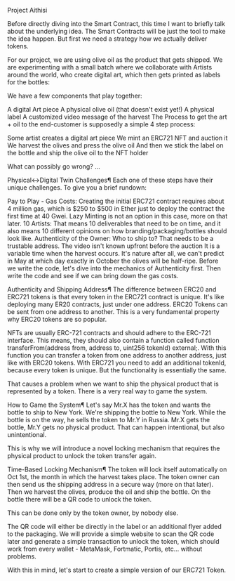 Project Aithisi

Before directly diving into the Smart Contract, this time I want to briefly talk about the underlying idea. The Smart Contracts will be just the tool to make the idea happen. But first we need a strategy how we actually deliver tokens.

For our project, we are using olive oil as the product that gets shipped. We are experimenting with a small batch where we collaborate with Artists around the world, who create digital art, which then gets printed as labels for the bottles:

We have a few components that play together:

A digital Art piece
A physical olive oil (that doesn't exist yet!)
A physical label
A customized video message of the harvest
The Process to get the art + oil to the end-customer is supposedly a simple 4 step process:

Some artist creates a digital art piece
We mint an ERC721 NFT and auction it
We harvest the olives and press the olive oil
And then we stick the label on the bottle and ship the olive oil to the NFT holder

What can possibly go wrong? ...

Physical<->Digital Twin Challenges¶
Each one of these steps have their unique challenges. To give you a brief rundown:

Pay to Play - Gas Costs: Creating the initial ERC721 contract requires about 4 million gas, which is $250 to $500 in Ether just to deploy the contract the first time at 40 Gwei. Lazy Minting is not an option in this case, more on that later.
10 Artists: That means 10 deliverables that need to be on time, and it also means 10 different opinions on how branding/packaging/bottles should look like.
Authenticity of the Owner: Who to ship to? That needs to be a trustable address.
The video isn't known upfront before the auction
It is a variable time when the harvest occurs. It's nature after all, we can't predict in May at which day exactly in October the olives will be half-ripe.
Before we write the code, let's dive into the mechanics of Authenticity first. Then write the code and see if we can bring down the gas costs.

Authenticity and Shipping Address¶
The difference between ERC20 and ERC721 tokens is that every token in the ERC721 contract is unique. It's like deploying many ER20 contracts, just under one address. ERC20 Tokens can be sent from one address to another. This is a very fundamental property why ERC20 tokens are so popular.

NFTs are usually ERC-721 contracts and should adhere to the ERC-721 interface. This means, they should also contain a function called function transferFrom(address from, address to, uint256 tokenId) external;. With this function you can transfer a token from one address to another address, just like with ERC20 tokens. With ERC721 you need to add an additional tokenId, because every token is unique. But the functionality is essentially the same.

That causes a problem when we want to ship the physical product that is represented by a token. There is a very real way to game the system.

How to Game the System¶
Let's say Mr.X has the token and wants the bottle to ship to New York. We're shipping the bottle to New York. While the bottle is on the way, he sells the token to Mr.Y in Russia. Mr.X gets the bottle, Mr.Y gets no physical product. That can happen intentional, but also unintentional.


This is why we will introduce a novel locking mechanism that requires the physical product to unlock the token transfer again.

Time-Based Locking Mechanism¶
The token will lock itself automatically on Oct 1st, the month in which the harvest takes place. The token owner can then send us the shipping address in a secure way (more on that later). Then we harvest the olives, produce the oil and ship the bottle. On the bottle there will be a QR code to unlock the token.

This can be done only by the token owner, by nobody else.


The QR code will either be directly in the label or an additional flyer added to the packaging. We will provide a simple website to scan the QR code later and generate a simple transaction to unlock the token, which should work from every wallet - MetaMask, Fortmatic, Portis, etc... without problems.

With this in mind, let's start to create a simple version of our ERC721 Token.
